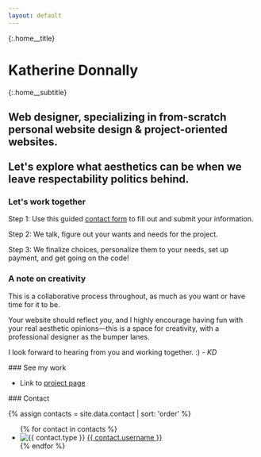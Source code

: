 ```yaml
---
layout: default
---
```


{:.home__title}
# Katherine Donnally

{:.home__subtitle}
## Web designer, specializing in from-scratch personal website design &amp; project-oriented websites. <br/><br/> Let's explore what aesthetics can be when we leave respectability politics behind.

### Let's work together

Step 1: Use this guided [contact form]({{site.url}}{{site.baseurl}}/contact/) to fill out and submit your information.

Step 2: We talk, figure out your wants and needs for the project.

Step 3: We finalize choices, personalize them to your needs, set up payment, and get going on the code!

### A note on creativity

This is a collaborative process throughout, as much as you want or have time for it to be.

Your website should reflect *you*, and I highly encourage having fun with your real aesthetic opinions&mdash;this is a space for creativity, with a professional designer as the bumper lanes.

I look forward to hearing from you and working together. :) *- KD*

<section class="home__work" markdown="1">
### See my work

- Link to [project page]({{site.baseurl}}/projects/)

</section>

<section class="home__contact" markdown="1">
### Contact

{% assign contacts = site.data.contact | sort: 'order' %}
<ul class="home-contact__list">
{% for contact in contacts %}
<li class="home-contact__item">
	<img alt="{{ contact.type }}" title="{{ contact.type }}" src="{{ contact.img | relative_url }}">
	<a href="{{ contact.url }}">{{ contact.username }}</a>
</li>
{% endfor %}
</ul>
</section>